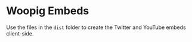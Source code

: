 # Woopig Embeds

Use the files in the `dist` folder to create the Twitter and YouTube embeds client-side.